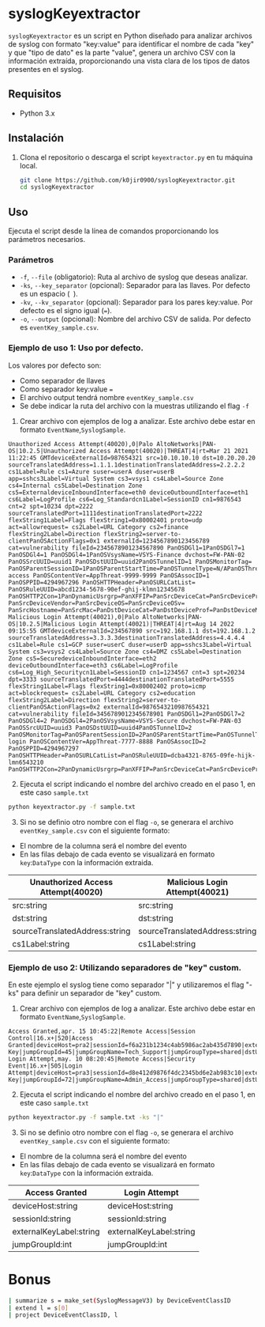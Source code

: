 # syslogKeyextractor

`syslogKeyextractor` es un script en Python diseñado para analizar archivos de syslog con formato "key:value" para identificar el nombre de cada "key" y que "tipo de dato" es la parte "value", genera un archivo CSV con la información extraída, proporcionando una vista clara de los tipos de datos presentes en el syslog.

## Requisitos

- Python 3.x

## Instalación

1. Clona el repositorio o descarga el script `keyextractor.py` en tu máquina local.

    ```sh
    git clone https://github.com/k0jir0900/syslogKeyextractor.git 
    cd syslogKeyextractor
    ```

## Uso

Ejecuta el script desde la línea de comandos proporcionando los parámetros necesarios.

### Parámetros

- `-f`, `--file` (obligatorio): Ruta al archivo de syslog que deseas analizar.
- `-ks`, `--key_separator` (opcional): Separador para las llaves. Por defecto es un espacio (` `).
- `-kv`, `--kv_separator` (opcional): Separador para los pares key:value. Por defecto es el signo igual (`=`).
- `-o`, `--output` (opcional): Nombre del archivo CSV de salida. Por defecto es `eventKey_sample.csv`.

### Ejemplo de uso 1: Uso por defecto.

Los valores por defecto son:

- Como separador de llaves ` `
- Como separador key:value `=`
- El archivo output tendrá nombre `eventKey_sample.csv`
- Se debe indicar la ruta del archivo con la muestras utilizando el flag `-f`

1. Crear archivo con ejemplos de log a analizar. Este archivo debe estar en formato `EventName`,`SyslogSample`.

```plaintext
Unauthorized Access Attempt(40020),0|Palo AltoNetworks|PAN-OS|10.2.5|Unauthorized Access Attempt(40020)|THREAT|4|rt=Mar 21 2021 11:22:45 GMTdeviceExternalId=987654321 src=10.10.10.10 dst=10.20.20.20 sourceTranslatedAddress=1.1.1.1destinationTranslatedAddress=2.2.2.2 cs1Label=Rule cs1=Azure suser=userA duser=userB app=sshcs3Label=Virtual System cs3=vsys1 cs4Label=Source Zone cs4=Internal cs5Label=Destination Zone cs5=ExternaldeviceInboundInterface=eth0 deviceOutboundInterface=eth1 cs6Label=LogProfile cs6=Log_Standardcn1Label=SessionID cn1=9876543 cnt=2 spt=10234 dpt=2222 sourceTranslatedPort=1111destinationTranslatedPort=2222 flexString1Label=Flags flexString1=0x80002401 proto=udp act=allowrequest= cs2Label=URL Category cs2=finance flexString2Label=Direction flexString2=server-to-clientPanOSActionFlags=0x1 externalId=1234567890123456789 cat=vulnerability fileId=2345678901234567890 PanOSDGl1=1PanOSDGl7=1 PanOSDGl4=1 PanOSDGl4=1PanOSVsysName=VSYS-Finance dvchost=FW-PAN-02 PanOSSrcUUID=uuid1 PanOSDstUUID=uuid2PanOSTunnelID=1 PanOSMonitorTag= PanOSParentSessionID=1PanOSParentStartTime=PanOSTunnelType=N/APanOSThreatCategory=unauthorized-access PanOSContentVer=AppThreat-9999-9999 PanOSAssocID=1 PanOSPPID=4294967296 PanOSHTTPHeader=PanOSURLCatList= PanOSRuleUUID=abcd1234-5678-90ef-ghij-klmn12345678 PanOSHTTP2Con=1PanDynamicUsrgrp=PanXFFIP=PanSrcDeviceCat=PanSrcDeviceProf=PanSrcDeviceModel= PanSrcDeviceVendor=PanSrcDeviceOS=PanSrcDeviceOSv= PanSrcHostname=PanSrcMac=PanDstDeviceCat=PanDstDeviceProf=PanDstDeviceModel=PanDstDeviceVendor=
Malicious Login Attempt(40021),0|Palo AltoNetworks|PAN-OS|10.2.5|Malicious Login Attempt(40021)|THREAT|4|rt=Aug 14 2022 09:15:55 GMTdeviceExternalId=234567890 src=192.168.1.1 dst=192.168.1.2 sourceTranslatedAddress=3.3.3.3destinationTranslatedAddress=4.4.4.4 cs1Label=Rule cs1=GCP suser=userC duser=userD app=sshcs3Label=Virtual System cs3=vsys2 cs4Label=Source Zone cs4=DMZ cs5Label=Destination Zone cs5=SecuredeviceInboundInterface=eth2 deviceOutboundInterface=eth3 cs6Label=LogProfile cs6=Log_High_Securitycn1Label=SessionID cn1=1234567 cnt=3 spt=20234 dpt=3333 sourceTranslatedPort=4444destinationTranslatedPort=5555 flexString1Label=Flags flexString1=0x80002402 proto=icmp act=blockrequest= cs2Label=URL Category cs2=education flexString2Label=Direction flexString2=server-to-clientPanOSActionFlags=0x2 externalId=9876543210987654321 cat=vulnerability fileId=3456789012345678901 PanOSDGl1=2PanOSDGl7=2 PanOSDGl4=2 PanOSDGl4=2PanOSVsysName=VSYS-Secure dvchost=FW-PAN-03 PanOSSrcUUID=uuid3 PanOSDstUUID=uuid4PanOSTunnelID=2 PanOSMonitorTag=PanOSParentSessionID=2PanOSParentStartTime=PanOSTunnelType=N/APanOSThreatCategory=malicious-login PanOSContentVer=AppThreat-7777-8888 PanOSAssocID=2 PanOSPPID=4294967297 PanOSHTTPHeader=PanOSURLCatList=PanOSRuleUUID=dcba4321-8765-09fe-hijk-lmn6543210 PanOSHTTP2Con=2PanDynamicUsrgrp=PanXFFIP=PanSrcDeviceCat=PanSrcDeviceProf=PanSrcDeviceModel=PanSrcDeviceVendor=PanSrcDeviceOS=PanSrcDeviceOSv=PanSrcHostname=PanSrcMac=PanDstDeviceCat=PanDstDeviceProf=PanDstDeviceModel=PanDstDeviceVendor=
```
2. Ejecuta el script indicando el nombre del archivo creado en el paso 1, en este caso `sample.txt` 

```sh
python keyextractor.py -f sample.txt
```

3. Si no se definio otro nombre con el flag `-o`, se generara el archivo `eventKey_sample.csv` con el siguiente formato:

- El nombre de la columna será el nombre del evento
- En las filas debajo de cada evento se visualizará en formato `key`:`DataType` con la información extraida.


| Unauthorized Access Attempt(40020)  | Malicious Login Attempt(40021)      |
|-------------------------------------|-------------------------------------|
| src:string       | src:string |
| dst:string       | dst:string   |
| sourceTranslatedAddress:string      | sourceTranslatedAddress:string |
| cs1Label:string     | cs1Label:string   |

### Ejemplo de uso 2: Utilizando separadores de "key" custom.

En este ejemplo el syslog tiene como separador "|" y utilizaremos el flag "-ks" para definir un separador de "key" custom.

1. Crear archivo con ejemplos de log a analizar. Este archivo debe estar en formato `EventName`,`SyslogSample`.

```plaintext
Access Granted,apr. 15 10:45:22|Remote Access|Session Control|16.x+|520|Access Granted|deviceHost=pra2|sessionId=f6a231b1234c4ab5986ac2ab435d7890|externalKeyLabel=Auth Key|jumpGroupId=45|jumpGroupName=Tech_Support|jumpGroupType=shared|dstUser=TechUser1|dstUid=1.14.115.140|
Login Attempt,may. 10 08:20:45|Remote Access|Security Event|16.x+|505|Login Attempt|deviceHost=pra3|sessionId=d8e412d9876f4dc2345bd6e2ab983c10|externalKeyLabel=Auth Key|jumpGroupId=72|jumpGroupName=Admin_Access|jumpGroupType=shared|dstUser=AdminUser2|dstUid=1.15.117.150|
```

2. Ejecuta el script indicando el nombre del archivo creado en el paso 1, en este caso `sample.txt` 

```sh
python keyextractor.py -f sample.txt -ks "|"
```

3. Si no se definio otro nombre con el flag `-o`, se generara el archivo `eventKey_sample.csv` con el siguiente formato:

- El nombre de la columna será el nombre del evento
- En las filas debajo de cada evento se visualizará en formato `key`:`DataType` con la información extraida.


| Access Granted  | Login Attempt  |
|-----------------|----------------|
| deviceHost:string  | deviceHost:string |
| sessionId:string   | sessionId:string   |
| externalKeyLabel:string  | externalKeyLabel:string |
| jumpGroupId:int  | jumpGroupId:int  |

# Bonus
```sh
| summarize s = make_set(SyslogMessageV3) by DeviceEventClassID
| extend l = s[0]
| project DeviceEventClassID, l
```
